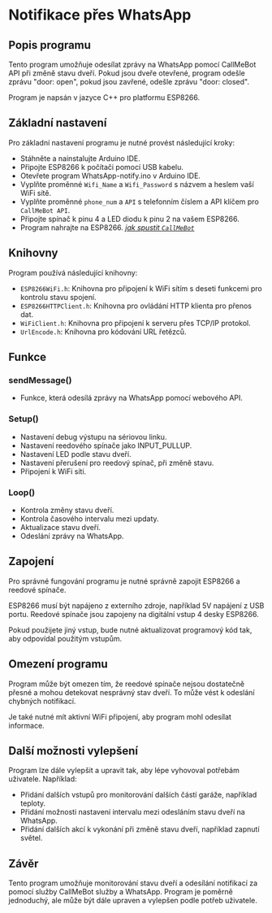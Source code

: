 # Notifikace přes WhatsApp

## Popis programu

Tento program umožňuje odesílat zprávy na WhatsApp pomocí CallMeBot API při změně stavu dveří. Pokud jsou dveře otevřené, program odešle zprávu "door: open", pokud jsou zavřené, odešle zprávu "door: closed".

Program je napsán v jazyce C++ pro platformu ESP8266.

## Základní nastavení

Pro základní nastavení programu je nutné provést následující kroky:

- Stáhněte a nainstalujte Arduino IDE.
- Připojte ESP8266 k počítači pomocí USB kabelu.
- Otevřete program WhatsApp-notify.ino v Arduino IDE.
- Vyplňte proměnné `Wifi_Name` a `Wifi_Password` s názvem a heslem vaší WiFi sítě.
- Vyplňte proměnné `phone_num` a `API` s telefonním číslem a API klíčem pro `CallMeBot API`.
- Připojte spínač k pinu 4 a LED diodu k pinu 2 na vašem ESP8266.
- Program nahrajte na ESP8266.
*[jak spustit `CallMeBot`](https://www.callmebot.com/blog/free-api-whatsapp-messages/)*


## Knihovny
Program používá následující knihovny:
- `ESP8266WiFi.h`: Knihovna pro připojení k WiFi sítím s deseti funkcemi pro kontrolu stavu spojení.
- `ESP8266HTTPClient.h`: Knihovna pro ovládání HTTP klienta pro přenos dat.
- `WiFiClient.h`: Knihovna pro připojení k serveru přes TCP/IP protokol.
- `UrlEncode.h`: Knihovna pro kódování URL řetězců.

## Funkce

### sendMessage()
- Funkce, která odesílá zprávy na WhatsApp pomocí webového API. 

### Setup()
- Nastavení debug výstupu na sériovou linku.
- Nastavení reedového spínače jako INPUT_PULLUP.
- Nastavení LED podle stavu dveří.
- Nastavení přerušení pro reedový spínač, při změně stavu.
- Připojení k WiFi síti.

### Loop()
- Kontrola změny stavu dveří.
- Kontrola časového intervalu mezi updaty.
- Aktualizace stavu dveří.
- Odeslání zprávy na WhatsApp.

## Zapojení

Pro správné fungování programu je nutné správně zapojit ESP8266 a reedové spínače.

ESP8266 musí být napájeno z externího zdroje, například 5V napájení z USB portu. Reedové spínače jsou zapojeny na digitální vstup 4 desky ESP8266.

Pokud použijete jiný vstup, bude nutné aktualizovat programový kód tak, aby odpovídal použitým vstupům.

## Omezení programu

Program může být omezen tím, že reedové spínače nejsou dostatečně přesné a mohou detekovat nesprávný stav dveří. To může vést k odeslání chybných notifikací.

Je také nutné mít aktivní WiFi připojení, aby program mohl odesílat informace.

## Další možnosti vylepšení

Program lze dále vylepšit a upravit tak, aby lépe vyhovoval potřebám uživatele. Například:

- Přidání dalších vstupů pro monitorování dalších částí garáže, například teploty.
- Přidání možnosti nastavení intervalu mezi odesláním stavu dveří na WhatsApp.
- Přidání dalších akcí k vykonání při změně stavu dveří, například zapnutí světel.

## Závěr

Tento program umožňuje monitorování stavu dveří a odesílání notifikací za pomocí služby CallMeBot služby a WhatsApp. Program je poměrně jednoduchý, ale může být dále upraven a vylepšen podle potřeb uživatele.
